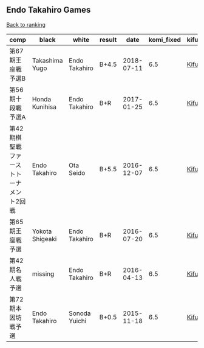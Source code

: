 ## Endo Takahiro Games

[Back to ranking](../../index.md)




| **comp** | **black** | **white** | **result** | **date** | **komi_fixed** | **kifu** | 
| --- | --- | --- | --- | --- | --- | --- |
| 第67期王座戦予選B | Takashima Yugo | Endo Takahiro | B+4.5 | 2018-07-11 | 6.5 | [Kifu](https://kifudepot.net/kifucontents.php?id=1Sqs3CZTIdw5xj6d5pbFwg%3D%3D) | 
| 第56期十段戦　予選A | Honda Kunihisa | Endo Takahiro | B+R | 2017-01-25 | 6.5 | [Kifu](https://kifudepot.net/kifucontents.php?id=Ix3ypRaE1jBC5%2FiB0%2FahUw%3D%3D) | 
| 第42期棋聖戦　ファーストトーナメント2回戦 | Endo Takahiro | Ota Seido | B+5.5 | 2016-12-07 | 6.5 | [Kifu](https://kifudepot.net/kifucontents.php?id=fhJgJMsu%2BT4VfJYqCOlr8g%3D%3D) | 
| 第65期王座戦予選 | Yokota Shigeaki | Endo Takahiro | B+R | 2016-07-20 | 6.5 | [Kifu](https://kifudepot.net/kifucontents.php?id=yXjI%2F3vee8hENuoRIBewow%3D%3D) | 
| 第42期名人戦予選 | missing | Endo Takahiro | B+R | 2016-04-13 | 6.5 | [Kifu](https://kifudepot.net/kifucontents.php?id=fNJF2L83ZjBGkkpCeFhU%2Bg%3D%3D) | 
| 第72期本因坊戦予選 | Endo Takahiro | Sonoda Yuichi | B+0.5 | 2015-11-18 | 6.5 | [Kifu](https://kifudepot.net/kifucontents.php?id=n6nCAQDXgdQ6MJj14L6zsg%3D%3D) |




